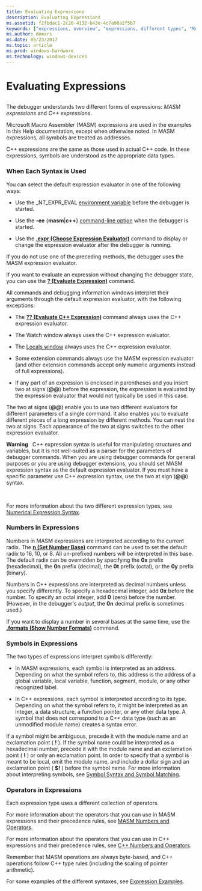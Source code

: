 ```yaml
---
title: Evaluating Expressions
description: Evaluating Expressions
ms.assetid: f2fbdac1-2c20-4132-b43e-4c7a90a2f5b7
keywords: ["expressions, overview", "expressions, different types", "MASM expressions, when to use", "C++ expressions, when to use", "MASM expressions, overview", "C++ expressions, overview"]
ms.author: domars
ms.date: 05/23/2017
ms.topic: article
ms.prod: windows-hardware
ms.technology: windows-devices
---
```


# Evaluating Expressions


## <span id="ddk_evaluating_expressions_dbg"></span><span id="DDK_EVALUATING_EXPRESSIONS_DBG"></span>


The debugger understands two different forms of expressions: *MASM expressions* and *C++ expressions*.

Microsoft Macro Assembler (MASM) expressions are used in the examples in this Help documentation, except when otherwise noted. In MASM expressions, all symbols are treated as addresses.

C++ expressions are the same as those used in actual C++ code. In these expressions, symbols are understood as the appropriate data types.

### <span id="when_each_syntax_is_used"></span><span id="WHEN_EACH_SYNTAX_IS_USED"></span>When Each Syntax is Used

You can select the default expression evaluator in one of the following ways:

-   Use the \_NT\_EXPR\_EVAL [environment variable](general-environment-variables.md) before the debugger is started.

-   Use the **-ee** {**masm**|**c++**} [command-line option](command-line-options.md) when the debugger is started.

-   Use the [**.expr (Choose Expression Evaluator)**](-expr--choose-expression-evaluator-.md) command to display or change the expression evaluator after the debugger is running.

If you do not use one of the preceding methods, the debugger uses the MASM expression evaluator.

If you want to evaluate an expression without changing the debugger state, you can use the [**? (Evaluate Expression)**](---evaluate-expression-.md) command.

All commands and debugging information windows interpret their arguments through the default expression evaluator, with the following exceptions:

-   The [**?? (Evaluate C++ Expression)**](----evaluate-c---expression-.md) command always uses the C++ expression evaluator.

-   The Watch window always uses the C++ expression evaluator.

-   The [Locals window](locals-window.md) always uses the C++ expression evaluator.

-   Some extension commands always use the MASM expression evaluator (and other extension commands accept only numeric arguments instead of full expressions).

-   If any part of an expression is enclosed in parentheses and you insert two at signs (**@@**) before the expression, the expression is evaluated by the expression evaluator that would not typically be used in this case.

The two at signs (**@@**) enable you to use two different evaluators for different parameters of a single command. It also enables you to evaluate different pieces of a long expression by different methods. You can nest the two at signs. Each appearance of the two at signs switches to the other expression evaluator.

**Warning**   C++ expression syntax is useful for manipulating structures and variables, but it is not well-suited as a parser for the parameters of debugger commands. When you are using debugger commands for general purposes or you are using debugger extensions, you should set MASM expression syntax as the default expression evaluator. If you must have a specific parameter use C++ expression syntax, use the two at sign (**@@**) syntax.

 

For more information about the two different expression types, see [Numerical Expression Syntax](numerical-expression-syntax.md).

### <span id="numbers_in_expressions"></span><span id="NUMBERS_IN_EXPRESSIONS"></span>Numbers in Expressions

Numbers in MASM expressions are interpreted according to the current radix. The [**n (Set Number Base)**](n--set-number-base-.md) command can be used to set the default radix to 16, 10, or 8. All un-prefixed numbers will be interpreted in this base. The default radix can be overridden by specifying the **0x** prefix (hexadecimal), the **0n** prefix (decimal), the **0t** prefix (octal), or the **0y** prefix (binary).

Numbers in C++ expressions are interpreted as decimal numbers unless you specify differently. To specify a hexadecimal integer, add **0x** before the number. To specify an octal integer, add **0** (zero) before the number. (However, in the debugger's *output*, the **0n** decimal prefix is sometimes used.)

If you want to display a number in several bases at the same time, use the [**.formats (Show Number Formats)**](-formats--show-number-formats-.md) command.

### <span id="symbols_in_expressions"></span><span id="SYMBOLS_IN_EXPRESSIONS"></span>Symbols in Expressions

The two types of expressions interpret symbols differently:

-   In MASM expressions, each symbol is interpreted as an address. Depending on what the symbol refers to, this address is the address of a global variable, local variable, function, segment, module, or any other recognized label.

-   In C++ expressions, each symbol is interpreted according to its type. Depending on what the symbol refers to, it might be interpreted as an integer, a data structure, a function pointer, or any other data type. A symbol that does not correspond to a C++ data type (such as an unmodified module name) creates a syntax error.

If a symbol might be ambiguous, precede it with the module name and an exclamation point ( **!** ). If the symbol name could be interpreted as a hexadecimal number, precede it with the module name and an exclamation point ( **!** ) or only an exclamation point. In order to specify that a symbol is meant to be local, omit the module name, and include a dollar sign and an exclamation point ( **$!** ) before the symbol name. For more information about interpreting symbols, see [Symbol Syntax and Symbol Matching](symbol-syntax-and-symbol-matching.md).

### <span id="operators_in_expressions"></span><span id="OPERATORS_IN_EXPRESSIONS"></span>Operators in Expressions

Each expression type uses a different collection of operators.

For more information about the operators that you can use in MASM expressions and their precedence rules, see [MASM Numbers and Operators](masm-numbers-and-operators.md).

For more information about the operators that you can use in C++ expressions and their precedence rules, see [C++ Numbers and Operators](c---numbers-and-operators.md).

Remember that MASM operations are always byte-based, and C++ operations follow C++ type rules (including the scaling of pointer arithmetic).

For some examples of the different syntaxes, see [Expression Examples](expression-examples.md).

 

 





